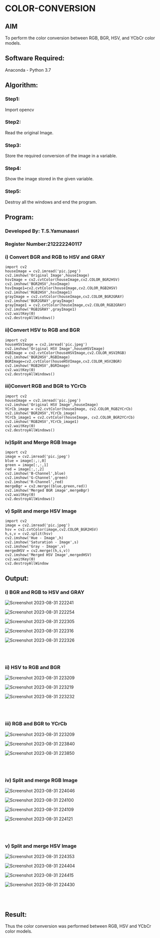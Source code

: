 # COLOR-CONVERSION
## AIM
To perform the color conversion between RGB, BGR, HSV, and YCbCr color models.

## Software Required:
Anaconda - Python 3.7
## Algorithm:
### Step1:
Import opencv
<br>

### Step2:
Read the original Image.
<br>

### Step3:
Store the required conversion of the image in a variable.
<br>

### Step4:
Show the image stored in the given variable.
<br>

### Step5:
Destroy all the windows and end the program.
<br>

## Program:
### Developed By: T.S.Yamunaasri
### Register Number:212222240117
### i) Convert BGR and RGB to HSV and GRAY
```
import cv2
houseImage = cv2.imread('pic.jpeg')
cv2.imshow('Original Image',houseImage)
hsvImage = cv2.cvtColor(houseImage,cv2.COLOR_BGR2HSV)
cv2.imshow('BGR2HSV',hsvImage)
hsvImage1=cv2.cvtColor(houseImage,cv2.COLOR_RGB2HSV)
cv2.imshow('RGB2HSV',hsvImage1)
grayImage = cv2.cvtColor(houseImage,cv2.COLOR_BGR2GRAY)
cv2.imshow('BGR2GRAY',grayImage)
grayImage1 = cv2.cvtColor(houseImage,cv2.COLOR_RGB2GRAY)
cv2.imshow('RGB2GRAY',grayImage1)
cv2.waitKey(0)
cv2.destroyAllWindows()
```
### ii)Convert HSV to RGB and BGR
```
import cv2
houseHSVImage = cv2.imread('pic.jpeg')
cv2.imshow('Original HSV Image',houseHSVImage)
RGBImage = cv2.cvtColor(houseHSVImage,cv2.COLOR_HSV2RGB)
cv2.imshow('BGR2HSV',RGBImage)
BGRImage=cv2.cvtColor(houseHSVImage,cv2.COLOR_HSV2BGR)
cv2.imshow('RGB2HSV',BGRImage)
cv2.waitKey(0)
cv2.destroyAllWindows()
```
### iii)Convert RGB and BGR to YCrCb
```
import cv2
houseImage = cv2.imread('pic.jpeg')
cv2.imshow('Original HSV Image',houseImage)
YCrCb_image = cv2.cvtColor(houseImage, cv2.COLOR_RGB2YCrCb)
cv2.imshow('BGR2HSV',YCrCb_image)
YCrCb_image1 = cv2.cvtColor(houseImage, cv2.COLOR_BGR2YCrCb)
cv2.imshow('RGB2HSV',YCrCb_image1)
cv2.waitKey(0)
cv2.destroyAllWindows()
```
### iv)Split and Merge RGB Image
```
import cv2
image = cv2.imread('pic.jpeg')
blue = image[:,:,0]
green = image[:,:,1]
red = image[:,:,2]
cv2.imshow('B-Channel',blue)
cv2.imshow('G-Channel',green)
cv2.imshow('R-Channel',red)
mergeBgr = cv2.merge((blue,green,red))
cv2.imshow('Merged BGR image',mergeBgr)
cv2.waitKey(0)
cv2.destroyAllWindows()
```
### v) Split and merge HSV Image
```
import cv2
image = cv2.imread('pic.jpeg')
hsv = cv2.cvtColor(image,cv2.COLOR_BGR2HSV)
h,s,v = cv2.split(hsv)
cv2.imshow('Hue - Image',h)
cv2.imshow('Saturation - Image',s)
cv2.imshow('Gray - Image',v)
mergedHSV = cv2.merge((h,s,v))
cv2.imshow('Merged HSV Image',mergedHSV)
cv2.waitKey(0)
cv2.destroyAllWindow
```




## Output:
### i) BGR and RGB to HSV and GRAY
![Screenshot 2023-08-31 222241](https://github.com/Yamunaasri/COLOR-CONVERSION/assets/115707860/fac7825c-7e53-4e91-8339-23afd1aeb5b7)

![Screenshot 2023-08-31 222254](https://github.com/Yamunaasri/COLOR-CONVERSION/assets/115707860/37f9d47b-2288-47d9-b019-9172f119842f)

![Screenshot 2023-08-31 222305](https://github.com/Yamunaasri/COLOR-CONVERSION/assets/115707860/10523f0c-4a24-4bbc-9883-e0a618f1c783)

![Screenshot 2023-08-31 222316](https://github.com/Yamunaasri/COLOR-CONVERSION/assets/115707860/89b4026f-a01b-4cee-a5bd-8342dad2e09d)

![Screenshot 2023-08-31 222326](https://github.com/Yamunaasri/COLOR-CONVERSION/assets/115707860/a614e5db-384f-4076-9e44-c61b4ee4b2a6)

<br>
<br>

### ii) HSV to RGB and BGR

![Screenshot 2023-08-31 223209](https://github.com/Yamunaasri/COLOR-CONVERSION/assets/115707860/3c15d82b-9246-40d9-8222-ef2be7622f86)

![Screenshot 2023-08-31 223219](https://github.com/Yamunaasri/COLOR-CONVERSION/assets/115707860/044fd045-2e66-42f7-8947-f6c55d29ecea)

![Screenshot 2023-08-31 223232](https://github.com/Yamunaasri/COLOR-CONVERSION/assets/115707860/47c4adea-68a4-43eb-8416-666e3281456b)

<br>
<br>

### iii) RGB and BGR to YCrCb
![Screenshot 2023-08-31 223209](https://github.com/Yamunaasri/COLOR-CONVERSION/assets/115707860/b3e792e3-dede-4b9f-9e23-0f46f48e0bc2)


![Screenshot 2023-08-31 223840](https://github.com/Yamunaasri/COLOR-CONVERSION/assets/115707860/8a6b5301-7f65-48d3-8a9b-5d2cfc1fddf4)


![Screenshot 2023-08-31 223850](https://github.com/Yamunaasri/COLOR-CONVERSION/assets/115707860/957b3893-5393-41d5-98b4-fb792b705a66)

<br>
<br>

### iv) Split and merge RGB Image
![Screenshot 2023-08-31 224046](https://github.com/Yamunaasri/COLOR-CONVERSION/assets/115707860/4c66f5dd-fd1d-460c-830b-fc12febbe9e4)

![Screenshot 2023-08-31 224100](https://github.com/Yamunaasri/COLOR-CONVERSION/assets/115707860/a828f477-bdd1-435a-b2bd-37469798915c)

![Screenshot 2023-08-31 224109](https://github.com/Yamunaasri/COLOR-CONVERSION/assets/115707860/88e83cc3-1e65-4779-8307-1fc6ef1d1229)

![Screenshot 2023-08-31 224121](https://github.com/Yamunaasri/COLOR-CONVERSION/assets/115707860/273aa11f-2365-4205-a7c3-19af58309887)

<br>
<br>

### v) Split and merge HSV Image

![Screenshot 2023-08-31 224353](https://github.com/Yamunaasri/COLOR-CONVERSION/assets/115707860/50eccce3-9396-45cb-9dd3-ecf28fe84a24)

![Screenshot 2023-08-31 224404](https://github.com/Yamunaasri/COLOR-CONVERSION/assets/115707860/1b90bdcc-c3a3-47f2-86f2-b66e0d3b6f0f)

![Screenshot 2023-08-31 224415](https://github.com/Yamunaasri/COLOR-CONVERSION/assets/115707860/481486cc-fcf8-430f-aa8d-97e2b6222f6a)

![Screenshot 2023-08-31 224430](https://github.com/Yamunaasri/COLOR-CONVERSION/assets/115707860/648ae816-2dbc-4f61-98d5-b4f7a81c2a33)

<br>
<br>


## Result:
Thus the color conversion was performed between RGB, HSV and YCbCr color models.
